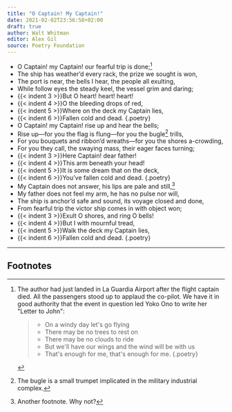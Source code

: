```yaml
---
title: "O Captain! My Captain!"
date: 2021-02-02T23:56:58+02:00
draft: true
author: Walt Whitman
editor: Alex Gil
source: Poetry Foundation
---
```


- O Captain! my Captain! our fearful trip is done;[^1]
- The ship has weather’d every rack, the prize we sought is won,
- The port is near, the bells I hear, the people all exulting,
- While follow eyes the steady keel, the vessel grim and daring;
- {{< indent 3 >}}But O heart! heart! heart!
- {{< indent 4 >}}O the bleeding drops of red,
- {{< indent 5 >}}Where on the deck my Captain lies,
- {{< indent 6 >}}Fallen cold and dead.
{.poetry}
- O Captain! my Captain! rise up and hear the bells;
- Rise up—for you the flag is flung—for you the bugle[^2] trills,
- For you bouquets and ribbon’d wreaths—for you the shores a-crowding,
- For you they call, the swaying mass, their eager faces turning;
- {{< indent 3 >}}Here Captain! dear father!
- {{< indent 4 >}}This arm beneath your head!
- {{< indent 5 >}}It is some dream that on the deck,
- {{< indent 6 >}}You’ve fallen cold and dead.
{.poetry}
- My Captain does not answer, his lips are pale and still,[^3]
- My father does not feel my arm, he has no pulse nor will,
- The ship is anchor’d safe and sound, its voyage closed and done,
- From fearful trip the victor ship comes in with object won;
- {{< indent 3 >}}Exult O shores, and ring O bells!
- {{< indent 4 >}}But I with mournful tread,
- {{< indent 5 >}}Walk the deck my Captain lies,
- {{< indent 6 >}}Fallen cold and dead.
{.poetry}

---

## Footnotes

[^1]: The author had just landed in La Guardia Airport after the flight captain died. All the passengers stood up to applaud the co-pilot. We have it in good authority that the event in question led Yoko Ono to write her "Letter to John":
      
      > - On a windy day let's go flying
      > - There may be no trees to rest on
      > - There may be no clouds to ride
      > - But we'll have our wings and the wind will be with us
      > - That's enough for me, that's enough for me.
      {.poetry}

[^2]: The bugle is a small trumpet implicated in the military industrial complex.

[^3]: Another footnote. Why not?
